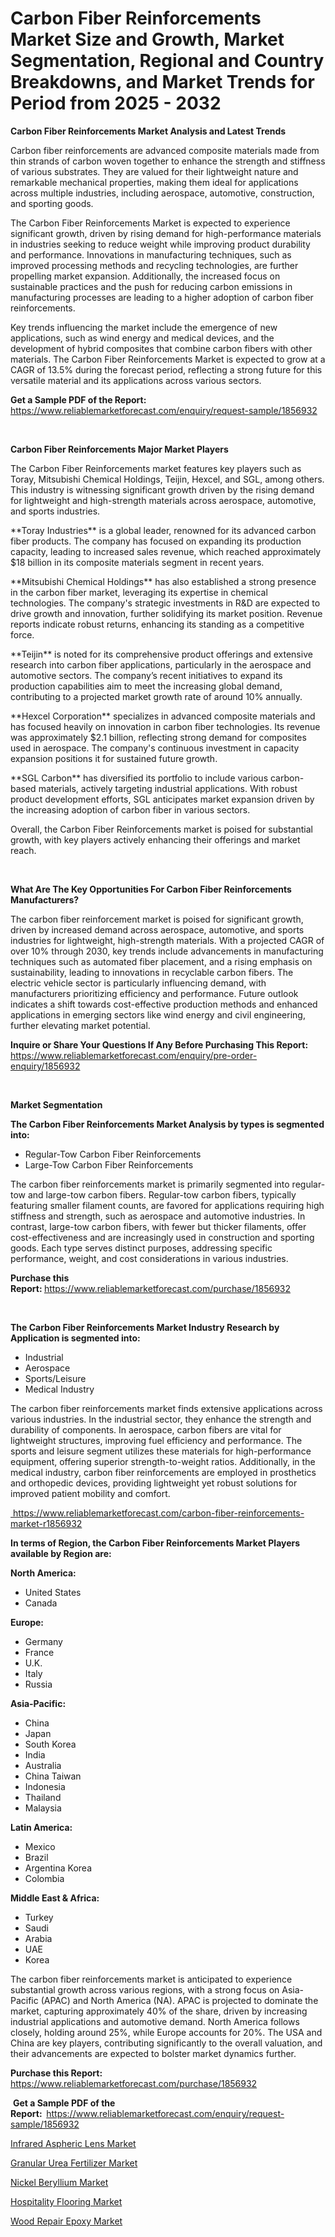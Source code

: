 <p><h1>Carbon Fiber Reinforcements Market Size and Growth, Market Segmentation, Regional and Country Breakdowns, and Market Trends for Period from 2025 -  2032</h1></p><p><strong>Carbon Fiber Reinforcements Market Analysis and Latest Trends</strong></p>
<p><p>Carbon fiber reinforcements are advanced composite materials made from thin strands of carbon woven together to enhance the strength and stiffness of various substrates. They are valued for their lightweight nature and remarkable mechanical properties, making them ideal for applications across multiple industries, including aerospace, automotive, construction, and sporting goods.</p><p>The Carbon Fiber Reinforcements Market is expected to experience significant growth, driven by rising demand for high-performance materials in industries seeking to reduce weight while improving product durability and performance. Innovations in manufacturing techniques, such as improved processing methods and recycling technologies, are further propelling market expansion. Additionally, the increased focus on sustainable practices and the push for reducing carbon emissions in manufacturing processes are leading to a higher adoption of carbon fiber reinforcements. </p><p>Key trends influencing the market include the emergence of new applications, such as wind energy and medical devices, and the development of hybrid composites that combine carbon fibers with other materials. The Carbon Fiber Reinforcements Market is expected to grow at a CAGR of 13.5% during the forecast period, reflecting a strong future for this versatile material and its applications across various sectors.</p></p>
<p><strong>Get a Sample PDF of the Report:&nbsp;</strong> <a href="https://www.reliablemarketforecast.com/enquiry/request-sample/1856932?utm_campaign=1875&utm_medium=2&utm_source=Github&utm_content=ia&utm_term=01042025&utm_id=carbon-fiber-reinforcements">https://www.reliablemarketforecast.com/enquiry/request-sample/1856932</a></p>
<p>&nbsp;</p>
<p><strong>Carbon Fiber Reinforcements Major Market Players</strong></p>
<p><p>The Carbon Fiber Reinforcements market features key players such as Toray, Mitsubishi Chemical Holdings, Teijin, Hexcel, and SGL, among others. This industry is witnessing significant growth driven by the rising demand for lightweight and high-strength materials across aerospace, automotive, and sports industries.</p><p>**Toray Industries** is a global leader, renowned for its advanced carbon fiber products. The company has focused on expanding its production capacity, leading to increased sales revenue, which reached approximately $18 billion in its composite materials segment in recent years.</p><p>**Mitsubishi Chemical Holdings** has also established a strong presence in the carbon fiber market, leveraging its expertise in chemical technologies. The company's strategic investments in R&D are expected to drive growth and innovation, further solidifying its market position. Revenue reports indicate robust returns, enhancing its standing as a competitive force.</p><p>**Teijin** is noted for its comprehensive product offerings and extensive research into carbon fiber applications, particularly in the aerospace and automotive sectors. The company’s recent initiatives to expand its production capabilities aim to meet the increasing global demand, contributing to a projected market growth rate of around 10% annually.</p><p>**Hexcel Corporation** specializes in advanced composite materials and has focused heavily on innovation in carbon fiber technologies. Its revenue was approximately $2.1 billion, reflecting strong demand for composites used in aerospace. The company's continuous investment in capacity expansion positions it for sustained future growth.</p><p>**SGL Carbon** has diversified its portfolio to include various carbon-based materials, actively targeting industrial applications. With robust product development efforts, SGL anticipates market expansion driven by the increasing adoption of carbon fiber in various sectors.</p><p>Overall, the Carbon Fiber Reinforcements market is poised for substantial growth, with key players actively enhancing their offerings and market reach.</p></p>
<p>&nbsp;</p>
<p><strong>What Are The Key Opportunities For Carbon Fiber Reinforcements Manufacturers?</strong></p>
<p><p>The carbon fiber reinforcement market is poised for significant growth, driven by increased demand across aerospace, automotive, and sports industries for lightweight, high-strength materials. With a projected CAGR of over 10% through 2030, key trends include advancements in manufacturing techniques such as automated fiber placement, and a rising emphasis on sustainability, leading to innovations in recyclable carbon fibers. The electric vehicle sector is particularly influencing demand, with manufacturers prioritizing efficiency and performance. Future outlook indicates a shift towards cost-effective production methods and enhanced applications in emerging sectors like wind energy and civil engineering, further elevating market potential.</p></p>
<p><strong>Inquire or Share Your Questions If Any Before Purchasing This Report:</strong> <a href="https://www.reliablemarketforecast.com/enquiry/pre-order-enquiry/1856932?utm_campaign=1875&utm_medium=2&utm_source=Github&utm_content=ia&utm_term=01042025&utm_id=carbon-fiber-reinforcements">https://www.reliablemarketforecast.com/enquiry/pre-order-enquiry/1856932</a></p>
<p>&nbsp;</p>
<p><strong>Market Segmentation</strong></p>
<p><strong>The Carbon Fiber Reinforcements Market Analysis by types is segmented into:</strong></p>
<p><ul><li>Regular-Tow Carbon Fiber Reinforcements</li><li>Large-Tow Carbon Fiber Reinforcements</li></ul></p>
<p><p>The carbon fiber reinforcements market is primarily segmented into regular-tow and large-tow carbon fibers. Regular-tow carbon fibers, typically featuring smaller filament counts, are favored for applications requiring high stiffness and strength, such as aerospace and automotive industries. In contrast, large-tow carbon fibers, with fewer but thicker filaments, offer cost-effectiveness and are increasingly used in construction and sporting goods. Each type serves distinct purposes, addressing specific performance, weight, and cost considerations in various industries.</p></p>
<p><strong>Purchase this Report:&nbsp;</strong><a href="https://www.reliablemarketforecast.com/purchase/1856932?utm_campaign=1875&utm_medium=2&utm_source=Github&utm_content=ia&utm_term=01042025&utm_id=carbon-fiber-reinforcements">https://www.reliablemarketforecast.com/purchase/1856932</a></p>
<p>&nbsp;</p>
<p><strong>The Carbon Fiber Reinforcements Market Industry Research by Application is segmented into:</strong></p>
<p><ul><li>Industrial</li><li>Aerospace</li><li>Sports/Leisure</li><li>Medical Industry</li></ul></p>
<p><p>The carbon fiber reinforcements market finds extensive applications across various industries. In the industrial sector, they enhance the strength and durability of components. In aerospace, carbon fibers are vital for lightweight structures, improving fuel efficiency and performance. The sports and leisure segment utilizes these materials for high-performance equipment, offering superior strength-to-weight ratios. Additionally, in the medical industry, carbon fiber reinforcements are employed in prosthetics and orthopedic devices, providing lightweight yet robust solutions for improved patient mobility and comfort.</p></p>
<p><a href="https://www.reliablemarketforecast.com/carbon-fiber-reinforcements-market-r1856932?utm_campaign=1875&utm_medium=2&utm_source=Github&utm_content=ia&utm_term=01042025&utm_id=carbon-fiber-reinforcements">&nbsp;https://www.reliablemarketforecast.com/carbon-fiber-reinforcements-market-r1856932</a></p>
<p><strong>In terms of Region, the Carbon Fiber Reinforcements Market Players available by Region are:</strong></p>
<p>
    <p> <strong> North America: </strong>
        <ul>
            <li>United States</li>
            <li>Canada</li>
        </ul>
        </p> 
    <p> <strong> Europe: </strong>
        <ul>
            <li>Germany</li>
            <li>France</li>
            <li>U.K.</li>
            <li>Italy</li>
            <li>Russia</li>
        </ul>
        </p> 
    <p> <strong> Asia-Pacific: </strong>
        <ul>
            <li>China</li>
            <li>Japan</li>
            <li>South Korea</li>
            <li>India</li>
            <li>Australia</li>
            <li>China Taiwan</li>
            <li>Indonesia</li>
            <li>Thailand</li>
            <li>Malaysia</li>
        </ul>
        </p> 
    <p> <strong> Latin America: </strong>
        <ul>
            <li>Mexico</li>
            <li>Brazil</li>
            <li>Argentina Korea</li>
            <li>Colombia</li>
        </ul>
        </p> 
    <p> <strong> Middle East & Africa: </strong>
        <ul>
            <li>Turkey</li>
            <li>Saudi</li>
            <li>Arabia</li>
            <li>UAE</li>
            <li>Korea</li>
        </ul>
    </p>
    </p>
<p><p>The carbon fiber reinforcements market is anticipated to experience substantial growth across various regions, with a strong focus on Asia-Pacific (APAC) and North America (NA). APAC is projected to dominate the market, capturing approximately 40% of the share, driven by increasing industrial applications and automotive demand. North America follows closely, holding around 25%, while Europe accounts for 20%. The USA and China are key players, contributing significantly to the overall valuation, and their advancements are expected to bolster market dynamics further.</p></p>
<p><strong>Purchase this Report: </strong><a href="https://www.reliablemarketforecast.com/purchase/1856932?utm_campaign=1875&utm_medium=2&utm_source=Github&utm_content=ia&utm_term=01042025&utm_id=carbon-fiber-reinforcements">https://www.reliablemarketforecast.com/purchase/1856932</a></p>
<p>&nbsp;<strong>Get a Sample PDF of the Report:&nbsp;&nbsp;</strong><a href="https://www.reliablemarketforecast.com/enquiry/request-sample/1856932?utm_campaign=1875&utm_medium=2&utm_source=Github&utm_content=ia&utm_term=01042025&utm_id=carbon-fiber-reinforcements">https://www.reliablemarketforecast.com/enquiry/request-sample/1856932</a></p>
<p><strong></strong></p>
<p><p><a href="https://github.com/ziringebrur1/Market-Research-Report-List-1/blob/main/infrared-aspheric-lens-market.md?utm_campaign=1875&utm_medium=2&utm_source=Github&utm_content=ia&utm_term=01042025&utm_id=carbon-fiber-reinforcements">Infrared Aspheric Lens Market</a></p><p><a href="https://github.com/sitarzerpa3d/Market-Research-Report-List-1/blob/main/granular-urea-fertilizer-market.md?utm_campaign=1875&utm_medium=2&utm_source=Github&utm_content=ia&utm_term=01042025&utm_id=carbon-fiber-reinforcements">Granular Urea Fertilizer Market</a></p><p><a href="https://github.com/rentzszaszjn/Market-Research-Report-List-1/blob/main/nickel-beryllium-market.md?utm_campaign=1875&utm_medium=2&utm_source=Github&utm_content=ia&utm_term=01042025&utm_id=carbon-fiber-reinforcements">Nickel Beryllium Market</a></p><p><a href="https://github.com/perbetpereir/Market-Research-Report-List-1/blob/main/hospitality-flooring-market.md?utm_campaign=1875&utm_medium=2&utm_source=Github&utm_content=ia&utm_term=01042025&utm_id=carbon-fiber-reinforcements">Hospitality Flooring Market</a></p><p><a href="https://github.com/kevoncesya4j/Market-Research-Report-List-1/blob/main/wood-repair-epoxy-market.md?utm_campaign=1875&utm_medium=2&utm_source=Github&utm_content=ia&utm_term=01042025&utm_id=carbon-fiber-reinforcements">Wood Repair Epoxy Market</a></p></p>